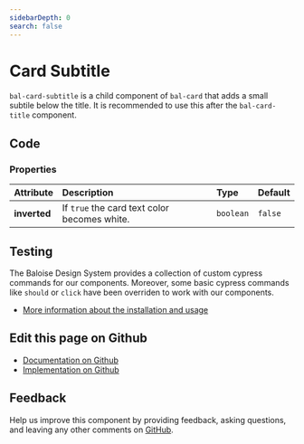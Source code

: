```yaml
---
sidebarDepth: 0
search: false
---
```



# Card Subtitle

`bal-card-subtitle` is a child component of `bal-card` that adds a small subtile below the title. It is recommended to use this after the `bal-card-title` component.




<ClientOnly><docs-component-tabs></docs-component-tabs></ClientOnly>

<!-- docs:child of bal-card -->


## Code



### Properties


| Attribute    | Description                                  | Type                 | Default            |
| :----------- | :------------------------------------------- | :------------------- | :----------------- |
| **inverted** | If `true` the card text color becomes white. | <code>boolean</code> | <code>false</code> |

## Testing

The Baloise Design System provides a collection of custom cypress commands for our components. Moreover, some basic cypress commands like `should` or `click` have been overriden to work with our components.

- [More information about the installation and usage](/components/tooling/testing.html)



## Edit this page on Github

* [Documentation on Github](https://github.com/baloise/design-system/blob/master/docs/src/components/components/bal-card-subtitle.md)
* [Implementation on Github](https://github.com/baloise/design-system/blob/master/packages/components/src/components/bal-card-subtitle)

## Feedback

Help us improve this component by providing feedback, asking questions, and leaving any other comments on [GitHub](https://github.com/baloise/design-system/issues/new).

